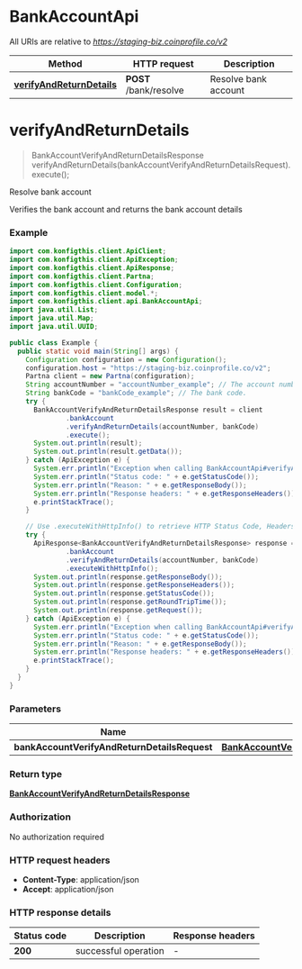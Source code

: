 # BankAccountApi

All URIs are relative to *https://staging-biz.coinprofile.co/v2*

| Method | HTTP request | Description |
|------------- | ------------- | -------------|
| [**verifyAndReturnDetails**](BankAccountApi.md#verifyAndReturnDetails) | **POST** /bank/resolve | Resolve bank account |


<a name="verifyAndReturnDetails"></a>
# **verifyAndReturnDetails**
> BankAccountVerifyAndReturnDetailsResponse verifyAndReturnDetails(bankAccountVerifyAndReturnDetailsRequest).execute();

Resolve bank account

Verifies the bank account and returns the bank account details

### Example
```java
import com.konfigthis.client.ApiClient;
import com.konfigthis.client.ApiException;
import com.konfigthis.client.ApiResponse;
import com.konfigthis.client.Partna;
import com.konfigthis.client.Configuration;
import com.konfigthis.client.model.*;
import com.konfigthis.client.api.BankAccountApi;
import java.util.List;
import java.util.Map;
import java.util.UUID;

public class Example {
  public static void main(String[] args) {
    Configuration configuration = new Configuration();
    configuration.host = "https://staging-biz.coinprofile.co/v2";
    Partna client = new Partna(configuration);
    String accountNumber = "accountNumber_example"; // The account number.
    String bankCode = "bankCode_example"; // The bank code.
    try {
      BankAccountVerifyAndReturnDetailsResponse result = client
              .bankAccount
              .verifyAndReturnDetails(accountNumber, bankCode)
              .execute();
      System.out.println(result);
      System.out.println(result.getData());
    } catch (ApiException e) {
      System.err.println("Exception when calling BankAccountApi#verifyAndReturnDetails");
      System.err.println("Status code: " + e.getStatusCode());
      System.err.println("Reason: " + e.getResponseBody());
      System.err.println("Response headers: " + e.getResponseHeaders());
      e.printStackTrace();
    }

    // Use .executeWithHttpInfo() to retrieve HTTP Status Code, Headers and Request
    try {
      ApiResponse<BankAccountVerifyAndReturnDetailsResponse> response = client
              .bankAccount
              .verifyAndReturnDetails(accountNumber, bankCode)
              .executeWithHttpInfo();
      System.out.println(response.getResponseBody());
      System.out.println(response.getResponseHeaders());
      System.out.println(response.getStatusCode());
      System.out.println(response.getRoundTripTime());
      System.out.println(response.getRequest());
    } catch (ApiException e) {
      System.err.println("Exception when calling BankAccountApi#verifyAndReturnDetails");
      System.err.println("Status code: " + e.getStatusCode());
      System.err.println("Reason: " + e.getResponseBody());
      System.err.println("Response headers: " + e.getResponseHeaders());
      e.printStackTrace();
    }
  }
}

```

### Parameters

| Name | Type | Description  | Notes |
|------------- | ------------- | ------------- | -------------|
| **bankAccountVerifyAndReturnDetailsRequest** | [**BankAccountVerifyAndReturnDetailsRequest**](BankAccountVerifyAndReturnDetailsRequest.md)|  | |

### Return type

[**BankAccountVerifyAndReturnDetailsResponse**](BankAccountVerifyAndReturnDetailsResponse.md)

### Authorization

No authorization required

### HTTP request headers

 - **Content-Type**: application/json
 - **Accept**: application/json

### HTTP response details
| Status code | Description | Response headers |
|-------------|-------------|------------------|
| **200** | successful operation |  -  |

